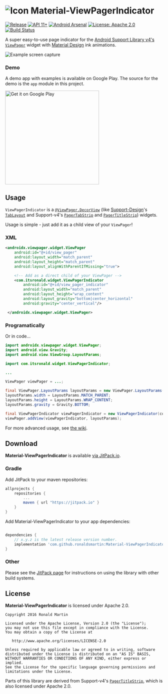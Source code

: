 # ![Icon](https://github.com/ronaldsmartin/Material-ViewPagerIndicator/blob/master/app/src/main/res/mipmap-mdpi/ic_launcher.png) Material-ViewPagerIndicator

[![Release](https://jitpack.io/v/ronaldsmartin/Material-ViewPagerIndicator.svg)](https://jitpack.io/#ronaldsmartin/Material-ViewPagerIndicator)
[![API 11+](https://img.shields.io/badge/API-11%2B-green.svg?style=flat)](https://android-arsenal.com/api?level=11)
[![Android Arsenal](https://img.shields.io/badge/Android%20Arsenal-Material%20ViewPagerIndicator-orange.svg?style=flat)](http://android-arsenal.com/details/1/4518)
[![License: Apache 2.0](https://img.shields.io/badge/license-Apache%202.0-blue.svg)](https://github.com/ronaldsmartin/Material-ViewPagerIndicator/blob/master/LICENSE.md)
[![Build Status](https://travis-ci.org/ronaldsmartin/Material-ViewPagerIndicator.svg?branch=master)](https://travis-ci.org/ronaldsmartin/Material-ViewPagerIndicator)

A super easy-to-use page indicator for the [Android Support Library v4's](https://developer.android.com/topic/libraries/support-library/features.html#v4-core-ui) [`ViewPager`](https://developer.android.com/reference/android/support/v4/view/ViewPager.html) widget with [Material Design](https://material.google.com/motion/material-motion.html#) ink animations.

![Example screen capture](https://raw.githubusercontent.com/ronaldsmartin/Material-ViewPagerIndicator/assets/screenshots/1.0.0/capture-v1.0.0.gif)

### Demo

A demo app with examples is available on Google Play. The source for the demo is the `app` module in this project.

[<img alt='Get it on Google Play' 
    src='https://play.google.com/intl/en_us/badges/images/generic/en_badge_web_generic.png'
    width="300"/>](https://play.google.com/store/apps/details?id=com.itsronald.materialviewpagerindicatorsample&utm_source=global_co&utm_medium=prtnr&utm_content=Mar2515&utm_campaign=PartBadge&pcampaignid=MKT-Other-global-all-co-prtnr-py-PartBadge-Mar2515-1)

## Usage

`ViewPagerIndicator` is a [`@ViewPager.DecorView`](https://developer.android.com/reference/android/support/v4/view/ViewPager.DecorView.html) (like [Support-Design](https://developer.android.com/topic/libraries/support-library/features.html#design)'s [`TabLayout`](https://developer.android.com/reference/android/support/design/widget/TabLayout.html) and Support-v4's [`PagerTabStrip`](https://developer.android.com/reference/android/support/v4/view/PagerTabStrip.html) and [`PagerTitleStrip`](https://developer.android.com/reference/android/support/v4/view/PagerTitleStrip.html)) widgets.

Usage is simple - just add it as a child view of your `ViewPager`!

### XML

```xml
<androidx.viewpager.widget.ViewPager
    android:id="@+id/view_pager"
    android:layout_width="match_parent"
    android:layout_height="match_parent"
    android:layout_alignWithParentIfMissing="true">

    <!-- Add as a direct child of your ViewPager -->
    <com.itsronald.widget.ViewPagerIndicator
        android:id="@+id/view_pager_indicator"
        android:layout_width="match_parent"
        android:layout_height="wrap_content"
        android:layout_gravity="bottom|center_horizontal"
        android:gravity="center_vertical"/>

 </androidx.viewpager.widget.ViewPager>
```

### Programatically
Or in code...

```java
import androidx.viewpager.widget.ViewPager;
import android.view.Gravity;
import android.view.ViewGroup.LayoutParams;

import com.itsronald.widget.ViewPagerIndicator;

...

ViewPager viewPager = ...;

final ViewPager.LayoutParams layoutParams = new ViewPager.LayoutParams();
layoutParams.width = LayoutParams.MATCH_PARENT;
layoutParams.height = LayoutParams.WRAP_CONTENT;
layoutParams.gravity = Gravity.BOTTOM;

final ViewPagerIndicator viewPagerIndicator = new ViewPagerIndicator(context);
viewPager.addView(viewPagerIndicator, layoutParams);

```

For more advanced usage, see [the wiki](https://github.com/ronaldsmartin/Material-ViewPagerIndicator/wiki/Advanced-Usage).

## Download
**Material-ViewPagerIndicator** is available [via JitPack.io](https://jitpack.io/#ronaldsmartin/Material-ViewPagerIndicator).

### Gradle

Add JitPack to your maven repositories:

```groovy
allprojects {
	repositories {
		...
		maven { url "https://jitpack.io" }
	}
}
```

Add Material-ViewPagerIndicator to your app dependencies:

```groovy

dependencies {
    // x.y.z is the latest release version number.
    implementation 'com.github.ronaldsmartin:Material-ViewPagerIndicator:x.y.z'
}

```

### Other

Please see the [JitPack page](https://jitpack.io/#ronaldsmartin/Material-ViewPagerIndicator) for instructions on using the library with other build systems. 

## License

**Material-ViewPagerIndicator** is licensed under Apache 2.0.

    Copyright 2016 Ronald Martin

    Licensed under the Apache License, Version 2.0 (the "License");
    you may not use this file except in compliance with the License.
    You may obtain a copy of the License at

       http://www.apache.org/licenses/LICENSE-2.0

    Unless required by applicable law or agreed to in writing, software
    distributed under the License is distributed on an "AS IS" BASIS,
    WITHOUT WARRANTIES OR CONDITIONS OF ANY KIND, either express or implied.
    See the License for the specific language governing permissions and
    limitations under the License.
    
Parts of this library are derived from Support-v4's [`PagerTitleStrip`](https://android.googlesource.com/platform/frameworks/support.git/+/master/v4/java/android/support/v4/view/PagerTitleStrip.java), which is also licensed under Apache 2.0.
